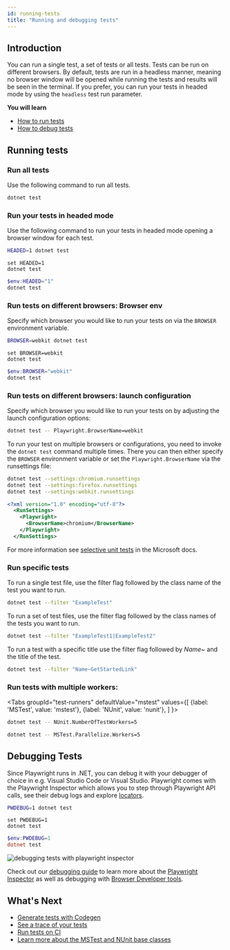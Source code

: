 ```yaml
---
id: running-tests
title: "Running and debugging tests"
---
```


## Introduction

You can run a single test, a set of tests or all tests. Tests can be run on different browsers. By default, tests are run in a headless manner, meaning no browser window will be opened while running the tests and results will be seen in the terminal. If you prefer, you can run your tests in headed mode by using the `headless` test run parameter.

**You will learn**

- [How to run tests](#running-tests)
- [How to debug tests](#debugging-tests)

## Running tests

### Run all tests

Use the following command to run all tests.

```bash
dotnet test
```

### Run your tests in headed mode

Use the following command to run your tests in headed mode opening a browser window for each test.

```bash tab=bash-bash lang=csharp
HEADED=1 dotnet test
```

```batch tab=bash-batch lang=csharp
set HEADED=1
dotnet test
```

```powershell tab=bash-powershell lang=csharp
$env:HEADED="1"
dotnet test
```

### Run tests on different browsers: Browser env

Specify which browser you would like to run your tests on via the `BROWSER` environment variable.

```bash tab=bash-bash lang=csharp
BROWSER=webkit dotnet test
```

```batch tab=bash-batch lang=csharp
set BROWSER=webkit
dotnet test
```

```powershell tab=bash-powershell lang=csharp
$env:BROWSER="webkit"
dotnet test
```

### Run tests on different browsers: launch configuration

Specify which browser you would like to run your tests on by adjusting the launch configuration options:

```bash
dotnet test -- Playwright.BrowserName=webkit
```

To run your test on multiple browsers or configurations, you need to invoke the `dotnet test` command multiple times. There you can then either specify the `BROWSER` environment variable or set the `Playwright.BrowserName` via the runsettings file:

```bash
dotnet test --settings:chromium.runsettings
dotnet test --settings:firefox.runsettings
dotnet test --settings:webkit.runsettings
```

```xml
<?xml version="1.0" encoding="utf-8"?>
  <RunSettings>
    <Playwright>
      <BrowserName>chromium</BrowserName>
    </Playwright>
  </RunSettings>
```

For more information see [selective unit tests](https://docs.microsoft.com/en-us/dotnet/core/testing/selective-unit-tests?pivots=mstest) in the Microsoft docs.

### Run specific tests

To run a single test file, use the filter flag followed by the class name of the test you want to run.

```bash
dotnet test --filter "ExampleTest"
```

To run a set of test files, use the filter flag followed by the class names of the tests you want to run.

```bash
dotnet test --filter "ExampleTest1|ExampleTest2"
```

To run a test with a specific title use the filter flag followed by *Name~* and the title of the test.

```bash
dotnet test --filter "Name~GetStartedLink"
```

### Run tests with multiple workers:

<Tabs
  groupId="test-runners"
  defaultValue="mstest"
  values={[
    {label: 'MSTest', value: 'mstest'},
    {label: 'NUnit', value: 'nunit'},
  ]
}>
<TabItem value="nunit">

```bash
dotnet test -- NUnit.NumberOfTestWorkers=5
```

</TabItem>
<TabItem value="mstest">

```bash
dotnet test -- MSTest.Parallelize.Workers=5
```

</TabItem>
</Tabs>

## Debugging Tests

Since Playwright runs in .NET, you can debug it with your debugger of choice in e.g. Visual Studio Code or Visual Studio. Playwright comes with the Playwright Inspector which allows you to step through Playwright API calls, see their debug logs and explore [locators](./locators.md).

```bash tab=bash-bash lang=csharp
PWDEBUG=1 dotnet test
```

```batch tab=bash-batch lang=csharp
set PWDEBUG=1
dotnet test
```

```powershell tab=bash-powershell lang=csharp
$env:PWDEBUG=1
dotnet test
```

![debugging tests with playwright inspector](https://github.com/microsoft/playwright/assets/13063165/a1e758d3-d379-414f-be0b-7339f12bb635)

Check out our [debugging guide](./debug.md) to learn more about the [Playwright Inspector](./debug.md#playwright-inspector) as well as debugging with [Browser Developer tools](./debug.md#browser-developer-tools).


## What's Next

- [Generate tests with Codegen](./codegen-intro.md)
- [See a trace of your tests](./trace-viewer-intro.md)
- [Run tests on CI](./ci-intro.md)
- [Learn more about the MSTest and NUnit base classes](./test-runners.md)
